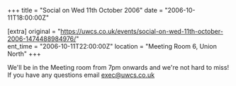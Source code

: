 +++
title = "Social on Wed 11th October 2006"
date = "2006-10-11T18:00:00Z"

[extra]
original = "https://uwcs.co.uk/events/social-on-wed-11th-october-2006-1474488984976/"    
ent_time = "2006-10-11T22:00:00Z"
location = "Meeting Room 6, Union North"
+++

We'll be in the Meeting room from 7pm onwards and we're not hard to miss\! If you have any questions email exec@uwcs.co.uk

